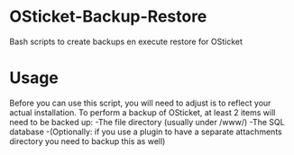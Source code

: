 # OSticket-Backup-Restore
Bash scripts to create backups en execute restore for OSticket

# Usage
Before you can use this script, you will need to adjust is to reflect your actual installation. 
To perform a backup of OSticket, at least 2 items will need to be backed up:
-The file directory (usually under /www/)
-The SQL database
-(Optionally: if you use a plugin to have a separate attachments directory you need to backup this as well)

  
